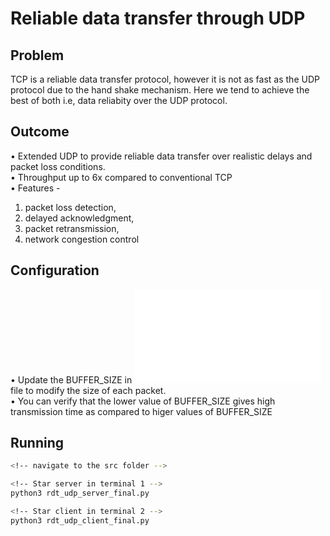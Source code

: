 # Reliable data transfer through UDP

## Problem 
TCP is a reliable data transfer protocol, however it is not as fast as the UDP protocol due to the hand shake mechanism. Here we tend to achieve the best of both i.e, data reliabity over the UDP protocol.


## Outcome
• Extended UDP to provide reliable data transfer over realistic delays and packet loss conditions.  
• Throughput up to 6x compared to conventional TCP  
• Features -  
  1. packet loss detection,  
  2. delayed acknowledgment,  
  3. packet retransmission,   
  4. network congestion control

## Configuration
• Update the BUFFER_SIZE in ![client](src/rdt_udp_client_final.py) file to modify the size of each packet.  
• You can verify that the lower value of BUFFER_SIZE gives high transmission time as compared to higer values of BUFFER_SIZE    


## Running
```bash
<!-- navigate to the src folder -->

<!-- Star server in terminal 1 -->
python3 rdt_udp_server_final.py

<!-- Star client in terminal 2 -->
python3 rdt_udp_client_final.py

```
